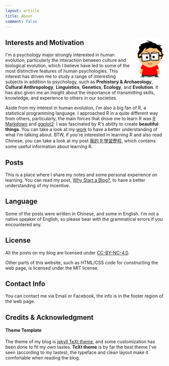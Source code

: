 ```yaml
---
layout: article
title: About
comment: false
---
```


<style>
    tab0 { padding-left: 1.1em; }
    tab1 { padding-left: 4em; }
    tab2 { padding-left: 8em; }
    ul {list-style-image: none;}
    p.indent{
      font-size: 0.9em;
    	padding-left: 1.1em;
    	padding-bottom: 1.5em;
      margin-top: -0.3em;
    }
</style>


## Interests and Motivation <img src="/assets/images/me-about.png" style="width:20%;float: right;" class="ori"/>

I'm a psychology major strongly interested in human evolution, particularly the interaction between culture and biological evolution, which I believe have led to some of the most distinctive features of human psychologies. This interest has driven me to study a range of interesting subjects in addition to psychology, such as **Prehistory & Archaeology**, **Cultural Anthropology**, **Linguistics**, **Genetics**, **Ecology**, and **Evolution**. It has also given me an insight about the importance of transmitting skills, knowledge, and experience to others in our societies.

Aside from my interest in human evolution, I'm also a big fan of R, a statistical programming language. I approached R in a quite different way from others, particularly, the main forces that drove me to learn R was [R Markdown](https://rmarkdown.rstudio.com/) and [ggplot2](https://ggplot2.tidyverse.org/): I was fascinated by R's ability to create **beautiful things**. You can take a look at my [work](./work.html) to have a better understanding of what I'm talking about. BTW, if you're interested in learning R and also read Chinese, you can take a look at my post [我的 R 學習歷程](/2018/01/31/RlearningPath.html), which contains some useful information about learning R.


## Posts

This is a place where I share my notes and some personal experience on learning. You can read my post, [Why Start a Blog?](/2017/11/26/why-start-a-blog), to have a better understanding of  my incentive.

## Language

Some of the posts were written in Chinese, and some in English. I'm not a native speaker of English, so please bear with the grammatical errors if you encountered any.

## License

All the posts on my blog are licensed under <a rel="license" href="http://creativecommons.org/licenses/by-nc/4.0/">CC-BY-NC-4.0</a>.

Other parts of this website, such as HTML/CSS code for constructing the web page, is licensed under the MIT license.

## Contact Info

You can contact me via Email or Facebook, the info is in the footer region of the web page.

<!--  via my [résumé](./resume/cv.html) or  -->

## Credits & Acknowledgment

#### **Theme Template**

The theme of my blog is [jekyll TeXt theme](https://github.com/kitian616/jekyll-TeXt-theme), and some customization has been done to fit my own tastes. **TeXt theme** is by far the best theme I've seen (according to my tastes), the typeface and clean layout make it comfortable when reading the blog.



<br>